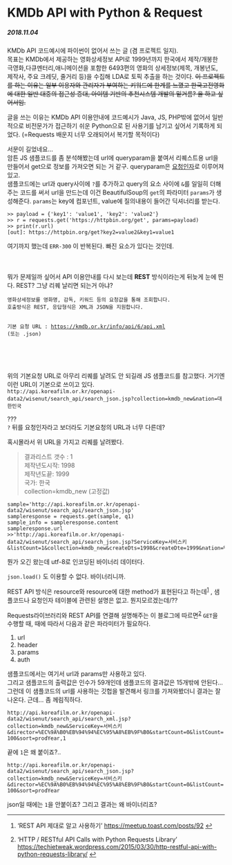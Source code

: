 <h1 id="kmdb-api-with-python--request">KMDb API with Python &amp; Request</h1>
<h5 id="section">2018.11.04</h5>
<p>KMDb API 코드예시에 파이썬이 없어서 쓰는 글 (겸 프로젝트 일지).<br>
목표는 KMDb에서 제공하는 영화상세정보 API로 1999년까지 한국에서 제작/개봉한 극영화,다큐멘터리,애니메이션을 포함한 6493편의 영화의 상세정보(제목, 개봉년도, 제작사, 주요 크레딧, 줄거리 등)을 수집해 LDA로 토픽 추출을 하는 것이다. <s>이 프로젝트를 하는 이유는 일부 이용자와 관리자가 부여하는 키워드에 한계를 느꼈고 한국고전영화에 대한 일반 대중의 접근성 증대, 아이템 기반의 추천시스템 개발의 밑거름? 을 하고 싶어서임.</s></p>
<p>글을 쓰는 이유는 KMDb API 이용안내에 코드예시가 Java, JS, PHP밖에 없어서 일반적으로 비전문가가 접근하기 쉬운 Python으로 된 사용기를 남기고 싶어서 기록하게 되었다. (=Requests 배운지 너무 오래되어서 복기할 목적이다)</p>
<p>서문이 길었네요…<br>
암튼 JS 샘플코드를 좀 분석해봤는데 url에 queryparam을 붙여서 리퀘스트용 url을 만들어서 get으로 정보를 가져오면 되는 거 같구. queryparam은 <a href="https://www.kmdb.or.kr/info/api/apiDetail/6">요청인자</a>로 이루어져있고.<br>
샘플코드에는 url과 query사이에 <code>?</code>를 추가하고 query의 요소 사이에 <code>&amp;</code>를 일일히 더해주는 코드를 써서  url을 만드는데 이건 BeautifulSoup의 <code>get</code>의 파라미터 <code>params</code>가 생성해준다. <code>params</code>는 key에 컴포넌트, value에 질의내용이 들어간 딕셔너리를 받는다.</p>
<pre><code>&gt;&gt; payload = {'key1': 'value1', 'key2': 'value2'}
&gt;&gt; r = requests.get('https://httpbin.org/get', params=payload)
&gt;&gt; print(r.url)
[out]: https://httpbin.org/get?key2=value2&amp;key1=value1
</code></pre>
<p>여기까지 했는데 <code>ERR-300</code> 이 반복된다. 빠진 요소가 있다는 것인데.<br>
<br><br><br>
뭐가 문제일까 싶어서 API 이용안내를 다시 보는데 <strong>REST</strong> 방식이라는게 뒤늦게 눈에 띈다. REST? 그냥 리퀘 날리면 되는거 아냐?</p>
<pre><code>영화상세정보를 영화명, 감독, 키워드 등의 요청값을 통해 조회합니다.  
호출방식은 REST, 응답형식은 XML과 JSON을 지원합니다.  

기본 요청
URL : https://kmdb.or.kr/info/api/6/api.xml (또는 .json)
</code></pre>
<p><br><br><br>
위의 기본요청 URL로 아무리 리퀘를 날려도 안 되길래 JS 샘플코드를 참고했다. 거기엔 이런 URL이 기본으로 쓰이고 있다.<br>
<code>http://api.koreafilm.or.kr/openapi-data2/wisenut/search_api/search_json.jsp?collection=kmdb_new&amp;nation=대한민국</code></p>
<p>???<br>
<code>?</code> 뒤를 요청인자라고 보더라도 기본요청의 URL과 너무 다른데?</p>
<p>혹시몰라서 위 URL을 가지고 리퀘를 날려봤다.</p>
<blockquote>
<p>결과리스트 갯수 : 1<br>
제작년도시작: 1998<br>
제작년도끝: 1999<br>
국가: 한국<br>
collection=kmdb_new (고정값)</p>
</blockquote>
<pre class=" language-python"><code class="prism  language-python">sample<span class="token operator">=</span><span class="token string">'http://api.koreafilm.or.kr/openapi-data2/wisenut/search_api/search_json.jsp'</span>
sampleresponse <span class="token operator">=</span> requests<span class="token punctuation">.</span>get<span class="token punctuation">(</span>sample<span class="token punctuation">,</span> q1<span class="token punctuation">)</span>
sample_info <span class="token operator">=</span> sampleresponse<span class="token punctuation">.</span>content
sampleresponse<span class="token punctuation">.</span>url
<span class="token operator">&gt;&gt;</span><span class="token string">'http://api.koreafilm.or.kr/openapi-data2/wisenut/search_api/search_json.jsp?ServiceKey=서비스키&amp;listCount=1&amp;collection=kmdb_new&amp;createDts=1998&amp;createDte=1999&amp;nation=%EB%8C%80%ED%95%9C%EB%AF%BC%EA%B5%AD'</span>
</code></pre>
<p>뭔가 오긴 왔는데 utf-8로 인코딩된 바이너리 데이터다.<br>
<img src="https://lh3.googleusercontent.com/e09T9dQ81JaySl0MtYdtH_Uo1Sxh2FNB0L5kwOf1SUBIahAQFhxvG4SkqQWY2RwedBYfSjyWeeAN" alt="" title="bi"></p>
<p><code>json.load()</code> 도 이용할 수 없다. 바이너리니까.</p>
<p>REST API 방식은 resource와 resource에 대한 method가 표현된다고 하는데<sup class="footnote-ref"><a href="#fn1" id="fnref1">1</a></sup> , 샘플코드나 요청인자 테이블에 관련된 설명은 없고. 뭔지모르겠는데/??</p>
<p>Requests라이브러리와 REST API를 연결해 설명해주는 이 블로그에 따르면<sup class="footnote-ref"><a href="#fn2" id="fnref2">2</a></sup> <code>GET</code>을 수행할 때, 때에 따라서 다음과 같은 파라미터가 필요하다.</p>
<ol>
<li>url</li>
<li>header</li>
<li>params</li>
<li>auth</li>
</ol>
<p>샘플코드에서는 여기서 url과 params만 사용하고 있다.<br>
그리고 샘플코드의 출력값은 인수가 59개인데 샘플코드의 결과값은 15개밖에 안된다…<br>
그런데 이 샘플코드의 url를 사용하는 깃헙을 발견해서 링크를 가져와봤더니 결과는 잘 나온다. 근데… 좀 께림직하다.</p>
<p><code>http://api.koreafilm.or.kr/openapi-data2/wisenut/search_api/search_xml.jsp?collection=kmdb_new&amp;ServiceKey=서비스키&amp;director=%EC%9A%B0%EB%94%94%EC%95%A8%EB%9F%B0&amp;startCount=0&amp;listCount=100&amp;sort=prodYear,1</code></p>
<p>끝에 <code>1</code>은 왜 붙이죠?..</p>
<p><code>http://api.koreafilm.or.kr/openapi-data2/wisenut/search_api/search_json.jsp?collection=kmdb_new&amp;ServiceKey=서비스키&amp;director=%EC%9A%B0%EB%94%94%EC%95%A8%EB%9F%B0&amp;startCount=0&amp;listCount=100&amp;sort=prodYear</code></p>
<p>json일 때에는 <code>1</code>을 안붙이죠? 그리고 결과는 왜 바이너리죠?</p>
<hr class="footnotes-sep">
<section class="footnotes">
<ol class="footnotes-list">
<li id="fn1" class="footnote-item"><p>‘REST API 제대로 알고 사용하기’ <a href="https://meetup.toast.com/posts/92">https://meetup.toast.com/posts/92</a> <a href="#fnref1" class="footnote-backref">↩︎</a></p>
</li>
<li id="fn2" class="footnote-item"><p>‘HTTP / RESTful API Calls with Python Requests Library’ <a href="https://techietweak.wordpress.com/2015/03/30/http-restful-api-with-python-requests-library/">https://techietweak.wordpress.com/2015/03/30/http-restful-api-with-python-requests-library/</a> <a href="#fnref2" class="footnote-backref">↩︎</a></p>
</li>
</ol>
</section>


